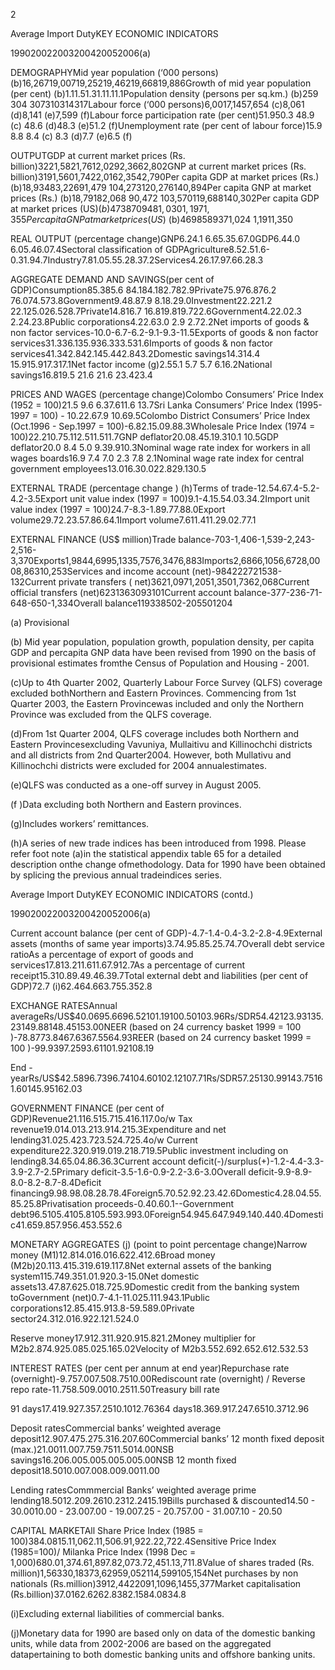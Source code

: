 2

Average Import DutyKEY ECONOMIC INDICATORS

199020022003200420052006(a)

DEMOGRAPHYMid year population (‘000 persons) (b)16,26719,00719,25219,46219,66819,886Growth of mid year population (per cent) (b)1.11.51.31.11.11.1Population density (persons per sq.km.) (b)259 304 307310314317Labour force (‘000 persons)6,0017,1457,654 (c)8,061 (d)8,141 (e)7,599 (f)Labour force participation rate (per cent)51.950.3 48.9 (c) 48.6 (d)48.3 (e)51.2 (f)Unemployment rate (per cent of labour force)15.9 8.8 8.4 (c) 8.3 (d)7.7 (e)6.5 (f)

OUTPUTGDP at current market prices (Rs. billion)3221,5821,7612,0292,3662,802GNP at current market prices (Rs. billion)3191,5601,7422,0162,3542,790Per capita GDP at market prices (Rs.) (b)18,93483,22691,479 104,273120,276140,894Per capita GNP at market prices (Rs.) (b)18,79182,068 90,472 103,570119,688140,302Per capita GDP at market prices (US$) (b)4738709481,0301,1971,355Per capita GNP at market prices (US$) (b)4698589371,024 1,1911,350

REAL OUTPUT (percentage change)GNP6.24.1 6.65.35.67.0GDP6.44.0 6.05.46.07.4Sectoral classification of GDPAgriculture8.52.51.6-0.31.94.7Industry7.81.05.55.28.37.2Services4.26.17.97.66.28.3

AGGREGATE DEMAND AND SAVINGS(per cent of GDP)Consumption85.385.6 84.184.182.782.9Private75.976.876.2 76.074.573.8Government9.48.87.9 8.18.29.0Investment22.221.2 22.125.026.528.7Private14.816.7 16.819.819.722.6Government4.22.02.3 2.24.23.8Public corporations4.22.63.0 2.9 2.72.2Net imports of goods & non factor services-10.0-6.7-6.2-9.1-9.3-11.5Exports of goods & non factor services31.336.135.936.333.531.6Imports of goods & non factor services41.342.842.145.442.843.2Domestic savings14.314.4 15.915.917.317.1Net factor income (g)2.55.1 5.7 5.7 6.16.2National savings16.819.5 21.6 21.6 23.423.4

PRICES AND WAGES (percentage change)Colombo Consumers’ Price Index (1952 = 100)21.5 9.6 6.37.611.6 13.7Sri Lanka Consumers’ Price Index (1995-1997 = 100) - 10.22.67.9 10.69.5Colombo District Consumers’ Price Index (Oct.1996 - Sep.1997 = 100)-6.82.15.09.88.3Wholesale Price Index (1974 = 100)22.210.75.112.511.511.7GNP deflator20.08.45.19.310.1 10.5GDP deflator20.0 8.4 5.0 9.39.910.3Nominal wage rate index for workers in all wages boards16.9 7.4 7.0 2.3 7.8 2.1Nominal wage rate index for central government employees13.016.30.022.829.130.5

EXTERNAL TRADE (percentage change ) (h)Terms of trade-12.54.67.4-5.2-4.2-3.5Export unit value index (1997 = 100)9.1-4.15.54.03.34.2Import unit value index (1997 = 100)24.7-8.3-1.89.77.88.0Export volume29.72.23.57.86.64.1Import volume7.611.411.29.02.77.1

EXTERNAL FINANCE (US$ million)Trade balance-703-1,406-1,539-2,243-2,516-3,370Exports1,9844,6995,1335,7576,3476,883Imports2,6866,1056,6728,0008,86310,253Services and income account (net)-984222721538-132Current private transfers ( net)3621,0971,2051,3501,7362,068Current official transfers (net)6231363093101Current account balance-377-236-71-648-650-1,334Overall balance119338502-205501204

(a) Provisional

(b) Mid year population, population growth, population density, per capita GDP and percapita GNP data have been revised from 1990 on the basis of provisional estimates fromthe Census of Population and Housing - 2001.

(c)Up to 4th Quarter 2002, Quarterly Labour Force Survey (QLFS) coverage excluded bothNorthern and Eastern Provinces. Commencing from 1st Quarter 2003, the Eastern Provincewas included and only the Northern Province was excluded from the QLFS coverage.

(d)From 1st Quarter 2004, QLFS coverage includes both Northern and Eastern Provincesexcluding Vavuniya, Mullaitivu and Killinochchi districts and all districts from 2nd Quarter2004. However, both Mullativu and Killinochchi districts were excluded for 2004 annualestimates.

(e)QLFS was conducted as a one-off survey in August 2005.

(f )Data excluding both Northern and Eastern provinces.

(g)Includes workers’ remittances.

(h)A series of new trade indices has been introduced from 1998. Please refer foot note (a)in the statistical appendix table 65 for a detailed description onthe change ofmethodology. Data for 1990 have been obtained by splicing the previous annual tradeindices series.

Average Import DutyKEY ECONOMIC INDICATORS (contd.)

199020022003200420052006(a)

Current account balance (per cent of GDP)-4.7-1.4-0.4-3.2-2.8-4.9External assets (months of same year imports)3.74.95.85.25.74.7Overall debt service ratioAs a percentage of export of goods and services17.813.211.611.67.912.7As a percentage of current receipt15.310.89.49.46.39.7Total external debt and liabilities (per cent of GDP)72.7 (i)62.464.663.755.352.8

EXCHANGE RATESAnnual averageRs/US$40.0695.6696.52101.19100.50103.96Rs/SDR54.42123.93135.23149.88148.45153.00NEER (based on 24 currency basket 1999 = 100 )-78.8773.8467.6367.5564.93REER (based on 24 currency basket 1999 = 100 )-99.9397.2593.61101.92108.19

End - yearRs/US$42.5896.7396.74104.60102.12107.71Rs/SDR57.25130.99143.75161.60145.95162.03

GOVERNMENT FINANCE (per cent of GDP)Revenue21.116.515.715.416.117.0o/w Tax revenue19.014.013.213.914.215.3Expenditure and net lending31.025.423.723.524.725.4o/w Current expenditure22.320.919.019.218.719.5Public investment including on lending8.34.65.04.86.36.3Current account deficit(-)/surplus(+)-1.2-4.4-3.3-3.9-2.7-2.5Primary deficit-3.5-1.6-0.9-2.2-3.6-3.0Overall deficit-9.9-8.9-8.0-8.2-8.7-8.4Deficit financing9.98.98.08.28.78.4Foreign5.70.52.92.23.42.6Domestic4.28.04.55.85.25.8Privatisation proceeds-0.40.60.1--Government debt96.5105.4105.8105.593.993.0Foreign54.945.647.949.140.440.4Domestic41.659.857.956.453.552.6

MONETARY AGGREGATES (j) (point to point percentage change)Narrow money (M1)12.814.016.016.622.412.6Broad money (M2b)20.113.415.319.619.117.8Net external assets of the banking system115.749.351.01.920.3-15.0Net domestic assets13.47.87.625.018.725.9Domestic credit from the banking system toGovernment (net)0.7-4.1-11.025.111.943.1Public corporations12.85.415.913.8-59.589.0Private sector24.312.016.922.121.524.0

Reserve money17.912.311.920.915.821.2Money multiplier for M2b2.874.925.085.025.165.02Velocity of M2b3.552.692.652.612.532.53

INTEREST RATES (per cent per annum at end year)Repurchase rate (overnight)-9.757.007.508.7510.00Rediscount rate (overnight) / Reverse repo rate-11.758.509.0010.2511.50Treasury bill rate

91 days17.419.927.357.2510.1012.76364 days18.369.917.247.6510.3712.96

Deposit ratesCommercial banks’ weighted average deposit12.907.475.275.316.207.60Commercial banks’ 12 month fixed deposit (max.)21.0011.007.759.7511.5014.00NSB savings16.206.005.005.005.005.00NSB 12 month fixed deposit18.5010.007.008.009.0011.00

Lending ratesCommmercial Banks’ weighted average prime lending18.5012.209.2610.2312.2415.19Bills purchased & discounted14.50 - 30.0010.00 - 23.007.00 - 19.007.25 - 20.757.00 - 31.007.10 - 20.50

CAPITAL MARKETAll Share Price Index (1985 = 100)384.0815.11,062.11,506.91,922.22,722.4Sensitive Price Index (1985=100)/ Milanka Price Index (1998 Dec = 1,000)680.01,374.61,897.82,073.72,451.13,711.8Value of shares traded (Rs. million)1,56330,18373,62959,052114,599105,154Net purchases by non nationals (Rs.million)3912,4422091,1096,1455,377Market capitalisation (Rs.billion)37.0162.6262.8382.1584.0834.8

(i)Excluding external liabilities of commercial banks.

(j)Monetary data for 1990 are based only on data of the domestic banking units, while data from 2002-2006 are based on the aggregated datapertaining to both domestic banking units and offshore banking units.
